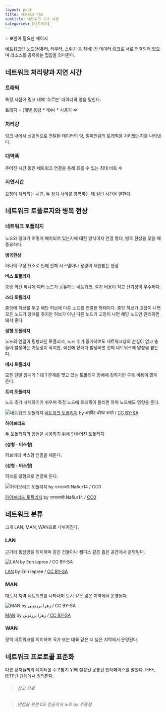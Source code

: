 ```yaml
---
layout: post
title: 네트워크 기초
subtitle: 네트워크 기초 내용
categories: [네트워크]
---
```


<aside>
💡 보완이 필요한 페이지

</aside>

네트워크란 노드(컴퓨터, 라우터, 스위치 등 장비) 간 데이터 링크로 서로 연결되어 있으며 리소스를 공유하는 집합을 의미한다.

## 네트워크 처리량과 지연 시간

### 트래픽

특정 시점에 링크 내에 ‘흐르는’ 데이터의 양을 말한다.

트래픽 = (개별 용량 * 개수) * 사용자 수 

### 처리량

링크 내에서 성공적으로 전달된 데이터의 양, 얼마만큼의 트래픽을 처리했는지를 나타낸다.

### 대역폭

주어진 시간 동안 네트워크 연결을 통해 흐를 수 있는 최대 비트 수

### 지연시간

요청이 처리되는 시간, 두 장치 사이를 왕복하는 데 걸린 시간을 말한다.

## 네트워크 토폴로지와 병목 현상

### 네트워크 토폴리지

노드와 링크가 어떻게 배치되어 있는지에 대한 방식이자 연결 형태, 병목 현상을 찾을 때 중요하다.

**병목현상**

하나의 구성 요소로 인해 전체 시스템이나 용량이 제한받는 현상

**버스 토폴리지**

중앙 회선 하나에 여러 노드가 공유하는 네트워크, 설치 비용이 적고 신뢰성이 우수하다.

**스타 토폴리지**

중앙에 허브를 두고 해당 허브에 다른 노드를 연결한 형태이다. 중앙 허브가 고장이 나면 모든 노드가 장애를 겪지만 허브가 아닌 다른 노드가 고장이 나면 해당 노드만 관리하면 돼서 좋다.

**링형 토폴리지**

노드의 연결이 링형태인 토폴리지, 노드 수가 증가하여도 네트워크상의 손실이 없고 충돌이 발생하는 가능성이 작지만, 회선에 장애가 발생하면 전체 네트워크에 영향을 받는다.

**메시 토폴리지**

모든 단말 장치가 1 대 1 관계를 맺고 있는 토폴리지 장애에 강하지만 구축 비용이 많이 든다.

**트리 토폴리지**

노드 추가 삭제하기가 쉬우며 특정 노드에 트래픽이 몰리면 하위 노드에도 영향을 준다.

<a><img class="img-fluid" src="https://upload.wikimedia.org/wikipedia/commons/4/41/Topology.gif" alt="네트워크 토폴리지" />
<span class="caption text-muted">[네트워크 토폴리지](https://commons.wikimedia.org/wiki/File:Topology.gif) by अरविंद धरेप्पा बगले / [CC BY-SA](https://creativecommons.org/licenses/by-sa/4.0/)</span></a>

**하이브리드**

두 토폴리지의 장점을 사용하기 위해 만들어진 토폴리지

**(성형 - 버스형)**

허브끼리 버스형 연결을 해둔다.

**(성형 - 버스형)**

허브를 링형으로 연결해 둔다.

![[하이브리드 토폴리지](https://commons.wikimedia.org/wiki/File:%E0%A6%B9%E0%A6%BE%E0%A6%87%E0%A6%AC%E0%A7%8D%E0%A6%B0%E0%A6%BF%E0%A6%A1_%E0%A6%9F%E0%A6%AA%E0%A7%8B%E0%A6%B2%E0%A6%9C%E0%A6%BF.png)  by ব্যবহারকারী:Nafiur14 / [CC0](https://creativecommons.org/publicdomain/zero/1.0/deed.en)](https://upload.wikimedia.org/wikipedia/commons/d/d7/হাইব্রিড_টপোলজি.png)

[하이브리드 토폴리지](https://commons.wikimedia.org/wiki/File:%E0%A6%B9%E0%A6%BE%E0%A6%87%E0%A6%AC%E0%A7%8D%E0%A6%B0%E0%A6%BF%E0%A6%A1_%E0%A6%9F%E0%A6%AA%E0%A7%8B%E0%A6%B2%E0%A6%9C%E0%A6%BF.png)  by ব্যবহারকারী:Nafiur14 / [CC0](https://creativecommons.org/publicdomain/zero/1.0/deed.en)

## 네트워크 분류

크게 LAN, MAN, WAN으로 나뉘어진다.

### LAN

근거리 통신망을 의미하며 같은 건물이나 캠퍼스 같은 좁은 공간에서 운영된다.

![[LAN](https://commons.wikimedia.org/wiki/File:Red_LAN.gif) by Enh lepree / [CC BY-SA](https://creativecommons.org/licenses/by-sa/3.0/deed.en)](https://upload.wikimedia.org/wikipedia/commons/8/80/Red_LAN.gif)

[LAN](https://commons.wikimedia.org/wiki/File:Red_LAN.gif) by Enh lepree / [CC BY-SA](https://creativecommons.org/licenses/by-sa/3.0/deed.en)

### MAN

대도시 지역 네트워크를 나타내며 도시 같은 넓은 지역에서 운영된다.

![[MAN](https://commons.wikimedia.org/wiki/File:3shabake.jpg) by زهرا برزنونی / [CC BY-SA](https://creativecommons.org/licenses/by-sa/4.0/deed.en)](https://upload.wikimedia.org/wikipedia/commons/1/15/3shabake.jpg)

[MAN](https://commons.wikimedia.org/wiki/File:3shabake.jpg) by زهرا برزنونی / [CC BY-SA](https://creativecommons.org/licenses/by-sa/4.0/deed.en)

### WAN

광역 네트워크를 의미하며 국가 또는 대륙 같은 더 넓은 지역에서 운영된다.

## 네트워크 프로토콜 표준화

다른 장치들끼리 데이터를 주고받기 위해 설정된 공통된 인터페이스를 말한다. IEEE, IETF란 단체에서 정의한다.

>###### 참고 자료

>###### 면접을 위한 CS 전공지식 노트 by 주홍철